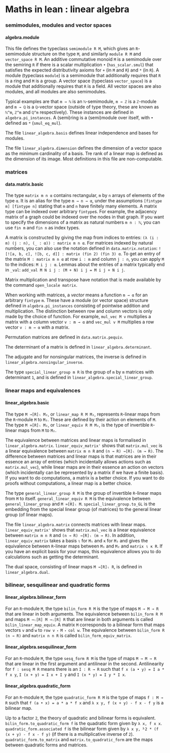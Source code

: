 # Maths in lean : linear algebra

### semimodules, modules and vector spaces ###

#### algebra.module ####

This file defines the typeclass `semimodule R M`, which gives an `R`-semimodule structure on the type `M`, and similarly `module R M` and `vector_space R M`.
An additive commutative monoid `M` is a semimodule over the semiring `R` if there is a scalar multiplication `•` (`has_scalar.smul`) that satisfies the expected distributivity axioms for `+` (in `M` and `R`) and `*` (in `R`).
A module (typeclass `module`) is a semimodule that additionally requires that `R` is a ring and `M` is a group.
A vector space (typeclass `vector_space`) is a module that additionally requires that `R` is a field.
All vector spaces are also modules, and all modules are also semimodules.

Typical examples are that `m → ℕ` is an `ℕ`-semimodule, `m → ℤ` is a `ℤ`-module and `m → ℚ` is a `ℚ`-vector space
(outside of type theory, these are known as `ℕ^m`, `ℤ^m` and `ℚ^m` respectively).
These instances are defined in `algebra.pi_instances`.
A (semi)ring is a (semi)module over itself, with `•` defined as `*` (`smul_eq_mul`).

The file `linear_algebra.basis` defines linear independence and bases for modules.

The file `linear_algebra.dimension` defines the dimension of a vector space as the minimum cardinality of a basis.
Tre rank of a linear map is defined as the dimension of its image.
Most definitions in this file are non-computable.

### matrices ###

#### data.matrix.basic ###
The type `matrix m n α` contains rectangular, `m` by `n` arrays of elements of the type `α`.
It is an alias for the type `m → n → α`, under the assumptions `[fintype m] [fintype n]` stating that `m` and `n` have finitely many elements.
A matrix type can be indexed over arbitrary `fintype`s.
For example, the adjacency matrix of a graph could be indexed over the nodes in that graph.
If you want to specify the dimensions of a matrix as natural numbers `m n : ℕ`, you can use `fin m` and `fin n` as index types.

A matrix is constructed by giving the map from indices to entries: `(λ (i : m) (j : n), (_ : α)) : matrix m n α`.
For matrices indexed by natural numbers, you can also use the notation defined in `data.matrix.notation`: `![![a, b, c], ![b, c, d]] : matrix (fin 2) (fin 3) α`.
To get an entry of the matrix `M : matrix m n α` at row `i : m` and column `j : n`,
you can apply `M` to the indices: `M i j : α`.
Lemmas about the entries of a matrix typically end in `_val`: `add_val M N i j : (M + N) i j = M i j + N i j`.

Matrix multiplication and transpose have notation that is made available by the command `open_locale matrix`.

When working with matrices, a *vector* means a function `m → α` for an arbitrary `fintype` `m`.
These have a module (or vector space) structure defined in `algebra.pi_instances`
consisting of pointwise addition and multiplication.
The distinction between row and column vectors is only made by the choice of function.
For example, `mul_vec M v` multiplies a matrix with a column vector `v : m → α` and `vec_mul v M` multiplies a row vector `v : m → α` with a matrix.

Permutation matrices are defined in `data.matrix.pequiv`.

The determinant of a matrix is defined in `linear_algebra.determinant`.

The adjugate and for nonsingular matrices, the inverse is defined in `linear_algebra.nonsingular_inverse`.

The type `special_linear_group m R` is the group of `m` by `m` matrices with determinant `1`,
and is defined in `linear_algebra.special_linear_group`.

### linear maps and equivalences ###

#### linear_algebra.basic ####

The type `M →[R]ₗ M₂`, or `linear_map R M M₂`, represents `R`-linear maps from the `R`-module `M` to `M₂`.
These are defined by their action on elements of `M`.
The type `M ≃[R]ₗ M₂`, or `linear_equiv R M M₂`, is the type of invertible `R`-linear maps from `M` to `M₂`.

The equivalence between matrices and linear maps is formalised in `linear_algebra.matrix`.
`linear_equiv_matrix'` shows that `matrix.mul_vec` is a linear equivalence between `matrix m n R` and `(n → R) →[R]ₗ (m → R)`.
The difference between matrices and linear maps is that matrices are in their essence an array of entries
(which incidentally allows actions such as `matrix.mul_vec`),
while linear maps are in their essence an action on vectors
(which incidentally can be represented by a matrix if we have a finite basis).
If you want to do computations, a matrix is a better choice.
If you want to do proofs without computations, a linear map is a better choice.

The type `general_linear_group R M` is the group of invertible `R`-linear maps from `M` to itself.
`general_linear_equiv R M` is the equivalence between `general_linear_group` and `M ≃[R]ₗ M`.
`special_linear_group.to_GL` is the embedding from the special linear group (of matrices) to the general linear group (of linear maps).

The file `linear_algebra.matrix` connects matrices with linear maps.
`linear_equiv_matrix'` shows that `matrix.mul_vec` is a linear equivalence between `matrix m n R` and `(n → R) →[R]ₗ (m → R)`.
In addition, `linear_equiv_matrix` takes a basis `ι` for `M₁` and `κ` for `M₂`
and gives the equivalence between `R`-linear maps between `M₁` and `M₂` and `matrix ι κ R`.
If you have an explicit basis for your maps, this equivalence allows you to do calculations such as getting the determinant.

The dual space, consisting of linear maps `M →[R]ₗ R`, is defined in `linear_algebra.dual`.

### bilinear, sesquilinear and quadratic forms ###

#### linear_algebra.bilinear_form ####

For an `R`-module `M`, the type `bilin_form R M` is the type of maps `M → M → R` that are linear in both arguments.
The equivalence between `bilin_form R M` and maps `M →ₗ[R] M →ₗ[R] R` that are linear in both arguments is called `bilin_linear_map_equiv`.
A matrix `M` corresponds to a bilinear form that maps vectors `v` and `w` to `row v ⬝ M ⬝ col w`.
The equivalence between `bilin_form R (n → R)` and `matrix n n R` is called `bilin_form_equiv_matrix`.

#### linear_algebra.sesquilinear_form ####

For an `R`-module `M`, the type `sesq_form R M` is the type of maps `M → M → R` that are linear in the first argument and antilinear in the second.
Antilinearity for `f : sesq M R` means there is an `I : R → R` such that `f x (a • y) = I a * f x y`, `I (x + y) = I x + I y` and `I (x * y) = I y * I x`.

#### linear_algebra.quadratic_form ####

For an `R`-module `M`, the type `quadratic_form R M` is the type of maps `f : M → R` such that `f (a • x) = a * a * f x` and `λ x y, f (x + y) - f x - f y` is a bilinear map.

Up to a factor `2`, the theory of quadratic and bilinear forms is equivalent.
`bilin_form.to_quadratic_form f` is the quadratic form given by `λ x, f x x`.
`quadratic_form.associated f` is the bilinear form given by `λ x y, ⅟2 * (f (x + y) - f x - f y)` (if there is a multiplicative inverse of `2`).
`quadratic_form.to_matrix` and `matrix.to_quadratic_form` are the maps between quadratic forms and matrices.
